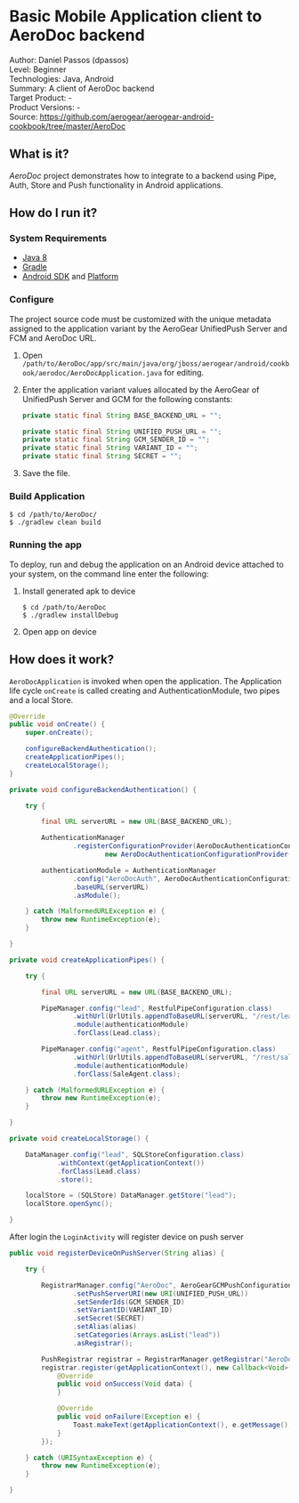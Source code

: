 # Basic Mobile Application client to AeroDoc backend

Author: Daniel Passos (dpassos)   
Level: Beginner   
Technologies: Java, Android   
Summary: A client of AeroDoc backend   
Target Product: -   
Product Versions: -   
Source: https://github.com/aerogear/aerogear-android-cookbook/tree/master/AeroDoc   

## What is it?

_AeroDoc_ project demonstrates how to integrate to a backend using Pipe, Auth, Store and Push functionality in Android applications.

## How do I run it?

### System Requirements

* [Java 8](http://www.oracle.com/technetwork/java/javase/downloads/index.html)
* [Gradle](http://www.gradle.org/)
* [Android SDK](https://developer.android.com/sdk/index.html) and [Platform](http://developer.android.com/tools/revisions/platforms.html)

### Configure

The project source code must be customized with the unique metadata assigned to the application variant by the AeroGear UnifiedPush Server and FCM and AeroDoc URL. 

1. Open ```/path/to/AeroDoc/app/src/main/java/org/jboss/aerogear/android/cookbook/aerodoc/AeroDocApplication.java``` for editing.
1. Enter the application variant values allocated by the AeroGear of UnifiedPush Server and GCM for the following constants:

    ```java
    private static final String BASE_BACKEND_URL = "";

    private static final String UNIFIED_PUSH_URL = "";
    private static final String GCM_SENDER_ID = "";
    private static final String VARIANT_ID = "";
    private static final String SECRET = "";
    ```
1. Save the file.

### Build Application

```shell
$ cd /path/to/AeroDoc/
$ ./gradlew clean build
```

### Running the app

To deploy, run and debug the application on an Android device attached to your system, on the command line enter the following:

1. Install generated apk to device

    ```shell
    $ cd /path/to/AeroDoc
    $ ./gradlew installDebug
    ```

1. Open app on device

## How does it work?

```AeroDocApplication``` is invoked when open the application. The Application life cycle ```onCreate``` is called creating and AuthenticationModule, two pipes and a local Store.

```java
@Override
public void onCreate() {
    super.onCreate();

    configureBackendAuthentication();
    createApplicationPipes();
    createLocalStorage();
}

private void configureBackendAuthentication() {

    try {

        final URL serverURL = new URL(BASE_BACKEND_URL);

        AuthenticationManager
                .registerConfigurationProvider(AeroDocAuthenticationConfiguration.class,
                        new AeroDocAuthenticationConfigurationProvider());

        authenticationModule = AuthenticationManager
                .config("AeroDocAuth", AeroDocAuthenticationConfiguration.class)
                .baseURL(serverURL)
                .asModule();

    } catch (MalformedURLException e) {
        throw new RuntimeException(e);
    }

}

private void createApplicationPipes() {

    try {

        final URL serverURL = new URL(BASE_BACKEND_URL);

        PipeManager.config("lead", RestfulPipeConfiguration.class)
                .withUrl(UrlUtils.appendToBaseURL(serverURL, "/rest/leads"))
                .module(authenticationModule)
                .forClass(Lead.class);

        PipeManager.config("agent", RestfulPipeConfiguration.class)
                .withUrl(UrlUtils.appendToBaseURL(serverURL, "/rest/saleagents"))
                .module(authenticationModule)
                .forClass(SaleAgent.class);

    } catch (MalformedURLException e) {
        throw new RuntimeException(e);
    }

}

private void createLocalStorage() {

    DataManager.config("lead", SQLStoreConfiguration.class)
            .withContext(getApplicationContext())
            .forClass(Lead.class)
            .store();

    localStore = (SQLStore) DataManager.getStore("lead");
    localStore.openSync();

}
```

After login the ```LoginActivity``` will register device on push server

```java
public void registerDeviceOnPushServer(String alias) {

    try {

        RegistrarManager.config("AeroDoc", AeroGearGCMPushConfiguration.class)
                .setPushServerURI(new URI(UNIFIED_PUSH_URL))
                .setSenderIds(GCM_SENDER_ID)
                .setVariantID(VARIANT_ID)
                .setSecret(SECRET)
                .setAlias(alias)
                .setCategories(Arrays.asList("lead"))
                .asRegistrar();

        PushRegistrar registrar = RegistrarManager.getRegistrar("AeroDoc");
        registrar.register(getApplicationContext(), new Callback<Void>() {
            @Override
            public void onSuccess(Void data) {
            }

            @Override
            public void onFailure(Exception e) {
                Toast.makeText(getApplicationContext(), e.getMessage(), Toast.LENGTH_SHORT).show();
            }
        });

    } catch (URISyntaxException e) {
        throw new RuntimeException(e);
    }

}
```
